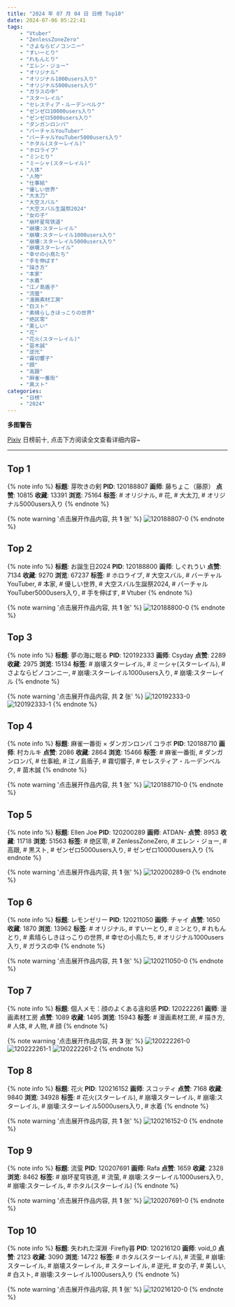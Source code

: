 ```yaml
---
title: "2024 年 07 月 04 日 日榜 Top10"
date: 2024-07-06 05:22:41
tags:
    - "Vtuber"
    - "ZenlessZoneZero"
    - "さよならピノコンニー"
    - "すいーとり"
    - "れもんとり"
    - "エレン・ジョー"
    - "オリジナル"
    - "オリジナル1000users入り"
    - "オリジナル5000users入り"
    - "ガラスの中"
    - "スターレイル"
    - "セレスティア・ルーデンベルク"
    - "ゼンゼロ10000users入り"
    - "ゼンゼロ5000users入り"
    - "ダンガンロンパ"
    - "バーチャルYouTuber"
    - "バーチャルYouTuber5000users入り"
    - "ホタル(スターレイル)"
    - "ホロライブ"
    - "ミンとり"
    - "ミーシャ(スターレイル)"
    - "人体"
    - "人物"
    - "仕事絵"
    - "優しい世界"
    - "大太刀"
    - "大空スバル"
    - "大空スバル生誕祭2024"
    - "女の子"
    - "崩坏星穹铁道"
    - "崩壊:スターレイル"
    - "崩壊:スターレイル1000users入り"
    - "崩壊:スターレイル5000users入り"
    - "崩壊スターレイル"
    - "幸せの小鳥たち"
    - "手を伸ばす"
    - "描き方"
    - "本家"
    - "水着"
    - "江ノ島盾子"
    - "流萤"
    - "漫画素材工房"
    - "白スト"
    - "素晴らしきほっこりの世界"
    - "绝区零"
    - "美しい"
    - "花"
    - "花火(スターレイル)"
    - "苗木誠"
    - "逆光"
    - "霧切響子"
    - "顔"
    - "高跟"
    - "麻雀一番街"
    - "黒スト"
categories:
    - "日榜"
    - "2024"
---
```


<i class="fa fa-triangle-exclamation"></i>**多图警告**<i class="fa fa-triangle-exclamation"></i>

[Pixiv](https://www.pixiv.net/) 日榜前十, 点击下方阅读全文查看详细内容~

<!-- more -->

---

## Top 1

{% note info %}
**标题**: 芽吹きの剣
**PID**: 120188807 **画师**: 藤ちょこ（藤原）
**点赞**: 10815 **收藏**: 13391 **浏览**: 75164
**标签**: # オリジナル, # 花, # 大太刀, # オリジナル5000users入り
{% endnote %}

{% note warning '点击展开作品内容, 共 **1** 张' %}
![120188807-0](https://i.pixiv.re/img-original/img/2024/07/03/00/00/50/120188807_p0.png)
{% endnote %}

## Top 2

{% note info %}
**标题**: お誕生日2024
**PID**: 120188800 **画师**: しぐれうい
**点赞**: 7134 **收藏**: 9270 **浏览**: 67237
**标签**: # ホロライブ, # 大空スバル, # バーチャルYouTuber, # 本家, # 優しい世界, # 大空スバル生誕祭2024, # バーチャルYouTuber5000users入り, # 手を伸ばす, # Vtuber
{% endnote %}

{% note warning '点击展开作品内容, 共 **1** 张' %}
![120188800-0](https://i.pixiv.re/img-original/img/2024/07/04/06/04/51/120188800_p0.jpg)
{% endnote %}

## Top 3

{% note info %}
**标题**: 夢の海に眠る
**PID**: 120192333 **画师**: Csyday
**点赞**: 2289 **收藏**: 2975 **浏览**: 15134
**标签**: # 崩壊スターレイル, # ミーシャ(スターレイル), # さよならピノコンニー, # 崩壊:スターレイル1000users入り, # 崩壊:スターレイル
{% endnote %}

{% note warning '点击展开作品内容, 共 **2** 张' %}
![120192333-0](https://i.pixiv.re/img-original/img/2024/07/03/02/21/24/120192333_p0.png)
![120192333-1](https://i.pixiv.re/img-original/img/2024/07/03/02/21/24/120192333_p1.png)
{% endnote %}

## Top 4

{% note info %}
**标题**: 麻雀一番街 × ダンガンロンパ コラボ
**PID**: 120188710 **画师**: 村カルキ
**点赞**: 2086 **收藏**: 2864 **浏览**: 15466
**标签**: # 麻雀一番街, # ダンガンロンパ, # 仕事絵, # 江ノ島盾子, # 霧切響子, # セレスティア・ルーデンベルク, # 苗木誠
{% endnote %}

{% note warning '点击展开作品内容, 共 **1** 张' %}
![120188710-0](https://i.pixiv.re/img-original/img/2024/07/03/00/00/19/120188710_p0.jpg)
{% endnote %}

## Top 5

{% note info %}
**标题**: Ellen Joe
**PID**: 120200289 **画师**: ATDAN-
**点赞**: 8953 **收藏**: 11718 **浏览**: 51563
**标签**: # 绝区零, # ZenlessZoneZero, # エレン・ジョー, # 高跟, # 黒スト, # ゼンゼロ5000users入り, # ゼンゼロ10000users入り
{% endnote %}

{% note warning '点击展开作品内容, 共 **1** 张' %}
![120200289-0](https://i.pixiv.re/img-original/img/2024/07/03/13/13/17/120200289_p0.png)
{% endnote %}

## Top 6

{% note info %}
**标题**: レモンゼリー
**PID**: 120211050 **画师**: チャイ
**点赞**: 1650 **收藏**: 1870 **浏览**: 13962
**标签**: # オリジナル, # すいーとり, # ミンとり, # れもんとり, # 素晴らしきほっこりの世界, # 幸せの小鳥たち, # オリジナル1000users入り, # ガラスの中
{% endnote %}

{% note warning '点击展开作品内容, 共 **1** 张' %}
![120211050-0](https://i.pixiv.re/img-original/img/2024/07/03/21/34/56/120211050_p0.png)
{% endnote %}

## Top 7

{% note info %}
**标题**: 個人メモ：顔のよくある違和感
**PID**: 120222261 **画师**: 漫画素材工房
**点赞**: 1089 **收藏**: 1495 **浏览**: 15943
**标签**: # 漫画素材工房, # 描き方, # 人体, # 人物, # 顔
{% endnote %}

{% note warning '点击展开作品内容, 共 **3** 张' %}
![120222261-0](https://i.pixiv.re/img-original/img/2024/07/04/06/00/10/120222261_p0.jpg)
![120222261-1](https://i.pixiv.re/img-original/img/2024/07/04/06/00/10/120222261_p1.jpg)
![120222261-2](https://i.pixiv.re/img-original/img/2024/07/04/06/00/10/120222261_p2.jpg)
{% endnote %}

## Top 8

{% note info %}
**标题**: 花火
**PID**: 120216152 **画师**: スコッティ
**点赞**: 7168 **收藏**: 9840 **浏览**: 34928
**标签**: # 花火(スターレイル), # 崩壊スターレイル, # 崩壊:スターレイル, # 崩壊:スターレイル5000users入り, # 水着
{% endnote %}

{% note warning '点击展开作品内容, 共 **1** 张' %}
![120216152-0](https://i.pixiv.re/img-original/img/2024/07/04/00/00/25/120216152_p0.jpg)
{% endnote %}

## Top 9

{% note info %}
**标题**: 流萤
**PID**: 120207691 **画师**: Rafa
**点赞**: 1659 **收藏**: 2328 **浏览**: 8462
**标签**: # 崩坏星穹铁道, # 流萤, # 崩壊:スターレイル1000users入り, # 崩壊:スターレイル, # ホタル(スターレイル)
{% endnote %}

{% note warning '点击展开作品内容, 共 **1** 张' %}
![120207691-0](https://i.pixiv.re/img-original/img/2024/07/03/19/46/08/120207691_p0.jpg)
{% endnote %}

## Top 10

{% note info %}
**标题**: 失われた深淵 ·Firefly暮
**PID**: 120216120 **画师**: void_0
**点赞**: 2123 **收藏**: 3090 **浏览**: 14722
**标签**: # ホタル(スターレイル), # 流萤, # 崩壊:スターレイル, # 崩壊スターレイル, # スターレイル, # 逆光, # 女の子, # 美しい, # 白スト, # 崩壊:スターレイル1000users入り
{% endnote %}

{% note warning '点击展开作品内容, 共 **1** 张' %}
![120216120-0](https://i.pixiv.re/img-original/img/2024/07/04/00/00/20/120216120_p0.jpg)
{% endnote %}
